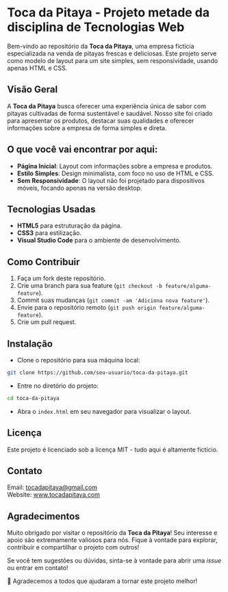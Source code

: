 # Toca da Pitaya - Projeto metade da disciplina de Tecnologias Web 

Bem-vindo ao repositório da **Toca da Pitaya**, uma empresa fictícia especializada na venda de pitayas frescas e deliciosas. Este projeto serve como modelo de layout para um site simples, sem responsividade, usando apenas HTML e CSS.

## Visão Geral

A **Toca da Pitaya** busca oferecer uma experiência única de sabor com pitayas cultivadas de forma sustentável e saudável. Nosso site foi criado para apresentar os produtos, destacar suas qualidades e oferecer informações sobre a empresa de forma simples e direta.

## O que você vai encontrar por aqui:

- **Página Inicial**: Layout com informações sobre a empresa e produtos.
- **Estilo Simples**: Design minimalista, com foco no uso de HTML e CSS.
- **Sem Responsividade**: O layout não foi projetado para dispositivos móveis, focando apenas na versão desktop.

## Tecnologias Usadas

- **HTML5** para estruturação da página.
- **CSS3** para estilização.
- **Visual Studio Code** para o ambiente de desenvolvimento.
  
## Como Contribuir

1. Faça um fork deste repositório.
2. Crie uma branch para sua feature (`git checkout -b feature/alguma-feature`).
3. Commit suas mudanças (`git commit -am 'Adiciona nova feature'`).
4. Envie para o repositório remoto (`git push origin feature/alguma-feature`).
5. Crie um pull request.

## Instalação

- Clone o repositório para sua máquina local:

```bash
git clone https://github.com/seu-usuario/toca-da-pitaya.git
```
- Entre no diretório do projeto:

```bash
cd toca-da-pitaya
```

- Abra o `index.html` em seu navegador para visualizar o layout.

## Licença

Este projeto é licenciado sob a licença MIT - tudo aqui é altamente fictício.

## Contato

Email: tocadapitaya@gmail.com </br>
Website: www.tocadapitaya.com

## Agradecimentos

Muito obrigado por visitar o repositório da **Toca da Pitaya**! Seu interesse e apoio são extremamente valiosos para nós. Fique à vontade para explorar, contribuir e compartilhar o projeto com outros!

Se você tem sugestões ou dúvidas, sinta-se à vontade para abrir uma *issue* ou entrar em contato!

🎉 Agradecemos a todos que ajudaram a tornar este projeto melhor!
